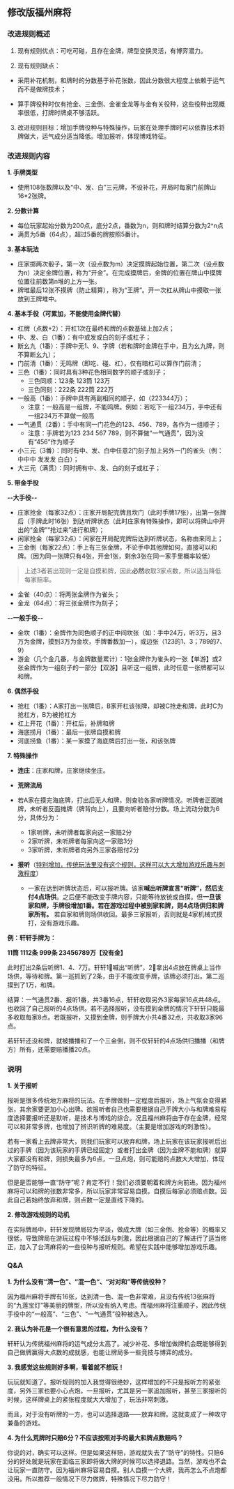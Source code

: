 ## 修改版福州麻将
### 改进规则概述
1. 现有规则优点：可吃可碰，且存在金牌，牌型变换灵活，有博弈潜力。

2. 现有规则缺点：

* 采用补花机制，和牌时的分数基于补花张数，因此分数很大程度上依赖于运气而不是做牌技术；


* 算手牌役种时仅有抢金、三金倒、金雀金龙等与金有关役种，这些役种出现概率很低，打牌时牌桌不够活跃。

3. 改进规则目标：增加手牌役种与特殊操作，玩家在处理手牌时可以依靠技术将牌做大，运气成分适当降低。增加报听，体现博戏特征。

### 改进规则内容

**1. 手牌类型**
* 使用108张数牌以及“中、发、白”三元牌，不设补花，开局时每家门前牌山16*2张牌。

**2. 分数计算**
* 每位玩家起始分数为200点，底分2点，番数为n，则和牌时结算分数为2^n点
* 满贯为5番（64点），超过5番的牌按照5番计。

**3. 基本玩法**
* 庄家掷两次骰子，第一次（设点数为m）决定摸牌起始位置，第二次（设点数为n）决定金牌位置，称为“开金”。在完成摸牌后，金牌的位置在牌山中摸牌位置往前数第n堆的上方一张。
* 牌堆最后12张不摸牌（防止精算），称为“王牌”。开一次杠从牌山中摸取一张放到王牌堆中。

**4. 基本手役（可累加，不能使用金牌代替）**
* 杠牌（点数+2）：开杠1次在最终和牌的点数基础上加2点；
* 中、发、白（1番）：有中或发或白的刻子或杠子；
* 断幺九（1番）：手牌中无1、9、字牌（若和牌时金牌在手中，且为幺九牌，则不算断幺九）；
* 门前清（1番）：无鸣牌（即吃、碰、杠），仅有暗杠可以算作门前清；
* 三色（1番）：同时具有3种花色相同数字的顺子或刻子；
	* 三色同顺：123条 123筒 123万
	* 三色同刻：222条 222筒 222万
* 一般高（1番）：手牌中具有两副相同的顺子，如（223344万）；
	* 注意：一般高是一组牌，不能鸣牌。例如：若吃下一组234万，手中还有一组234万不算做一般高
* 一气通贯（2番）：手中有同一门花色的123、456、789，各作为一组顺子；
	* 注意：手牌若为123 234 567 789，则不算做“一气通贯”，因为没有“456”作为顺子
* 小三元（3番）：同时有中、发、白中任意2门刻子加上另外一门的雀头（例：中中中 发发发 白白）；
* 大三元（满贯）：同时拥有中、发、白的刻子或杠子；
	

**5. 带金手役**

**--大手役--**
* 庄家抢金（每家32点）：庄家开局配完牌且坎门（此时手牌17张），出第一张牌后（手牌此时16张）到达听牌状态（此时庄家有特殊操作，即可以将牌山中开出的“金牌”“抢过来”进行和牌）；
* 闲家抢金（每家32点）：闲家在开局配完牌后达到听牌状态，名称由来同上；
* 三金倒（每家22点）：手上有三张金牌，不论手中其他牌如何，直接可以和牌。（因为同一张牌只有4张，开金1张，剩余3张在同一家手里概率较低）
> 上述3者若出现则一定是自摸和牌，因此**必然**收取3家点数，所以适当降低每家赔率。
* 金雀（40点）：将两张金牌作为雀头；
* 金龙（64点）：将三张金牌作为刻子；

**--一般手役--**
* 金坎（1番）：金牌作为同色顺子的正中间坎张（如：手中24万，听3万，且3万为金牌，摸到3万为金坎，手牌番数加一），或边张（123的1、3；789的7、9）
* 游金（几个金几番，与金牌数量累计）：1张金牌作为雀头的一张【单游】或2张金牌作为一组刻子的一部分【双游】且听这一组牌，此时任意一张牌都可以和牌。

**6. 偶然手役**
* 抢杠（1番）：A家打出一张牌后，B家开杠该张牌，却被C抢走和牌，此时C为抢杠方，B为被抢杠方
* 杠上开花（1番）：开杠后，补牌和牌
* 海底捞月（1番）：最后一张牌自摸和牌
* 河底捞鱼（1番）：某一家摸了海底牌后打出一张，和该张牌

**7. 特殊操作**
* **连庄**：庄家和牌，庄家继续坐庄。

* **荒牌流局**
 * 若A家在摸完海底牌，打出后无人和牌，则查验各家听牌情况。听牌者正面摊牌，未听者反面摊牌（牌背向上），且要向听者赔付分数。场上流动分数为6分，具体分为：
    * 1家听牌，未听牌者每家向这一家赔2分
    * 2家听牌，未听牌者每家向这一家赔3分
    * 3家听牌，未听牌者向另外三家各赔付2分

* **报听**（<u>特别增加，传统玩法里没有这个规则，这样可以大大增加游戏乐趣与刺激程度</u>）
  * 一家在达到听牌状态后，可以报听牌。该家**喊出听牌宣言“听牌”，然后支付4点场供**。之后便不能改变手牌内容，只能等待放铳或自摸。但**一旦该家和牌，手牌役增加1番。若在游戏过程中被别家和牌，则4点场供归和牌家所有。** 若自家和牌则场供收回。最多三家报听，否则就是4家机械式摸打，没有游戏乐趣。

**例：轩轩手牌为：**

**11筒 1112条 999条 23456789万【没有金】**

此时打出2条后听牌1、4、7万。轩轩1⃣️喊出“听牌”，2⃣️拿出4点放在牌桌上当作场供，等待和牌。第一巡抓到了2条，由于不能改变手牌，该牌必须打出。第二巡摸到了1万，和牌。

结算：一气通贯2番、报听1番，共3番16点，轩轩收取另外3家每家16点共48点。也收回了自己报听的4点场供。若不选择报听，没有摸到金牌的情况下轩轩只能最多收取每家8点。若既报听，又摸到金牌，则手牌大小共4番32点，共收取3家96点。

若轩轩还没和牌，就被播播和了一个三金倒，则不仅轩轩的4点场供归播播（和牌方）所有，还需要赔播播20点。

### 说明
**1. 关于报听**

报听是很多传统地方麻将的玩法。在手牌做到一定程度后报听，场上气氛会变得紧张，其余家要更加小心出牌。欲报听者自己也需要根据自己手牌大小与和牌难易程度选择要报听还是默听，是技术与博戏的综合。况且福州麻将由于存在金牌，经常可以和非常多牌，也增加了辨识听牌的难易度。（主要是增加游戏的刺激性）。

若有一家看上去牌非常大，则我们玩家可以放弃和牌，场上玩家在该玩家报听后出过的手牌（因为该玩家的手牌已经固定）或者打出金牌（因为金牌不能和牌）就算大家都没有和牌，则损失最多为6点，一旦点炮，则可能赔的点数大大增加，体现了防守的特征。

但是是否能够一直“防守”呢？肯定不行！我们必须要朝着和牌方向前进。因为福州麻将可以和牌的张数非常多，所以玩家非常容易自摸。自摸后每家必须赔点数。因此自己若始终放弃和牌，则点数一定是直线下降的。

**2. 修改游戏规则的动机**

在实际牌局中，轩轩发现牌局较为平淡，做成大牌（如三金倒、抢金等）的概率又很低，导致牌局在游玩过程中不够活跃与刺激，因此根据自己的了解进行了适当修正，加入了台湾麻将的一些役种与报听规则。希望在实践中能够增加游戏乐趣。

### Q&A

**1. 为什么没有“清一色”、“混一色“、“对对和”等传统役种？**

因为福州麻将手牌有16张，达到清一色、混一色非常难，且没有传统13张麻将的“九莲宝灯”等美丽的牌型，所以没有纳入考虑。而福州麻将注重顺子，因此传统手役中的“一般高”、“三色”、“一气通贯”役种被选入。

**2. 我认为补花是一个很有意思的过程，为什么没有？**

轩轩认为传统福州麻将的运气成分太高了。减少补花、多增加做牌机会既能够得到自己做牌赢得大点数的成就感，也能让牌局多一些竞技与博弈的成分。

**3. 我感觉这些规则好多啊，看着就不想玩！**

玩玩就知道了。报听规则的加入我觉得很绝妙，这样增加的不只是报听方的紧张度，另外三家也要小心点炮，一旦报听，尤其是另一家追加报听，甚至三家报听的时候，这样牌桌上的紧张程度就大大增加了，玩法非常刺激。

而且，对于没有听牌的一方，也可以选择退路——放弃和牌。这就变成了一种攻守兼备的游戏。

**4. 为什么荒牌时只赔6分？不应该按照对手的最大和牌点数赔吗？**

你说的对，确实可以这样。但是如果这样赔，游戏就失去了“防守”的特性。只赔6分的好处就是玩家在面临三家即将做大牌的时候可以选择退路。当然，游戏也不会让玩家一直防守。因为福州麻将容易自摸。别人自摸一个大牌，我再怎么不点炮都没用。所以推荐一般情况下尽力做牌，特殊情况下尽力防守！
